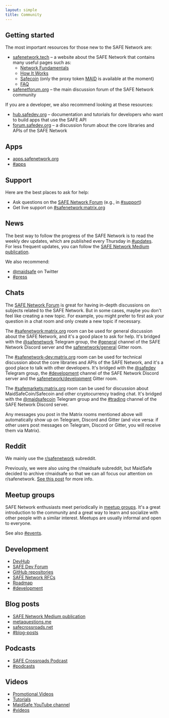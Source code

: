 ```yaml
---
layout: simple
title: Community
---
```


## Getting started

The most important resources for those new to the SAFE Network are:

- [safenetwork.tech](https://safenetwork.tech/) – a website about the SAFE Network that contains many useful pages such as:
  - [Network Fundamentals](https://safenetwork.tech/fundamentals/)
  - [How It Works](https://safenetwork.tech/how-it-works/)
  - [Safecoin](https://safenetwork.tech/safecoin/) (only the proxy token [MAID](https://safenetwork.tech/faq/#how-do-i-buy-safecoin) is available at the moment)
  - [FAQ](https://safenetwork.tech/faq/)
- [safenetforum.org](https://safenetforum.org/) – the main discussion forum of the SAFE Network community

If you are a developer, we also recommend looking at these resources:

- [hub.safedev.org](https://hub.safedev.org/) – documentation and tutorials for developers who want to build apps that use the SAFE API
- [forum.safedev.org](https://forum.safedev.org/) – a discussion forum about the core libraries and APIs of the SAFE Network

## Apps

- [apps.safenetwork.org](https://apps.safenetwork.org/)
- [#apps](https://safenetforum.org/c/apps)

## Support

Here are the best places to ask for help:

- Ask questions on the [SAFE Network Forum](https://safenetforum.org/) (e.g., in [#support](https://safenetforum.org/c/support))
- Get live support on [#safenetwork:matrix.org](https://riot.im/app/#/room/#safenetwork:matrix.org)

## News

The best way to follow the progress of the SAFE Network is to read the weekly dev updates, which are published every Thursday in [#updates](https://safenetforum.org/c/development/updates).<br>
For less frequent updates, you can follow the [SAFE Network Medium publication](https://medium.com/safenetwork).

We also recommend:

- [@maidsafe](https://twitter.com/maidsafe) on Twitter
- [#press](https://safenetforum.org/c/press)

## Chats

The [SAFE Network Forum](https://safenetforum.org) is great for having in-depth discussions on subjects related to the SAFE Network. But in some cases, maybe you don't feel like creating a new topic. For example, you might prefer to first ask your question in a chat room and only create a new topic if necessary.

The [#safenetwork:matrix.org](https://riot.im/app/#/room/#safenetwork:matrix.org) room can be used for general discussion about the SAFE Network, and it's a good place to ask for help. It's bridged with the [@safenetwork](https://t.me/safenetwork) Telegram group, the [#general](https://discord.gg/0ak6ESm4oAR3oXik) channel of the SAFE Network Discord server and the [safenetwork/general](https://gitter.im/safenetwork/general) Gitter room.

The [#safenetwork-dev:matrix.org](https://riot.im/app/#/room/#safenetwork-dev:matrix.org) room can be used for technical discussion about the core libraries and APIs of the SAFE Network, and it's a good place to talk with other developers. It's bridged with the [@safedev](https://t.me/safedev) Telegram group, the [#development](https://discord.gg/KPfJXgW) channel of the SAFE Network Discord server and the [safenetwork/development](https://gitter.im/safenetwork/development) Gitter room.

The [#safemarkets:matrix.org](https://riot.im/app/#/room/#safemarkets:matrix.org) room can be used for discussion about MaidSafeCoin/Safecoin and other cryptocurrency trading chat. It's bridged with the [@maidsafecoin](https://t.me/maidsafecoin) Telegram group and the [#trading](https://discord.gg/MzjRRXv) channel of the SAFE Network Discord server.

Any messages you post in the Matrix rooms mentioned above will automatically show up on Telegram, Discord and Gitter (and vice versa: if other users post messages on Telegram, Discord or Gitter, you will receive them via Matrix).

## Reddit

We mainly use the [r/safenetwork](https://www.reddit.com/r/safenetwork) subreddit.

Previously, we were also using the r/maidsafe subreddit, but MaidSafe decided to archive r/maidsafe so that we can all focus our attention on r/safenetwork. [See this post](https://safenetforum.org/t/reddit-migration-to-r-safenetwork/20334) for more info.

## Meetup groups

SAFE Network enthusiasts meet periodically in [meetup groups](/meetup-groups/). It's a great introduction to the community and a great way to learn and socialize with other people with a similar interest. Meetups are usually informal and open to everyone.

See also [#events](https://safenetforum.org/c/community/events).

## Development

- [DevHub](https://hub.safedev.org/)
- [SAFE Dev Forum](https://forum.safedev.org/)
- [GitHub repositories](https://github.com/maidsafe)
- [SAFE Network RFCs](https://github.com/maidsafe/rfcs/blob/master/RFCs-by-status.md)
- [Roadmap](https://safenetwork.tech/timeline/#Roadmap)
- [#development](https://safenetforum.org/c/development)

## Blog posts

- [SAFE Network Medium publication](https://medium.com/safenetwork)
- [metaquestions.me](https://metaquestions.me)
- [safecrossroads.net](https://safecrossroads.net/categories/#articles)
- [#blog-posts](https://safenetforum.org/c/community/blog-posts)

## Podcasts

- [SAFE Crossroads Podcast](https://safecrossroads.net/categories/#podcasts)
- [#podcasts](https://safenetforum.org/c/community/podcasts)

## Videos

- [Promotional Videos](https://www.youtube.com/playlist?list=PL7GqwP0KrKTrk-mpXxPb1l-oyfTHoZIdK)
- [Tutorials](https://www.youtube.com/playlist?list=PL7GqwP0KrKTqUKiSCDCRQDiRhznbeZjRu)
- [MaidSafe YouTube channel](https://www.youtube.com/channel/UChDck5R_C9i6XTrS66tbwOw)
- [#videos](https://safenetforum.org/c/community/videos)
